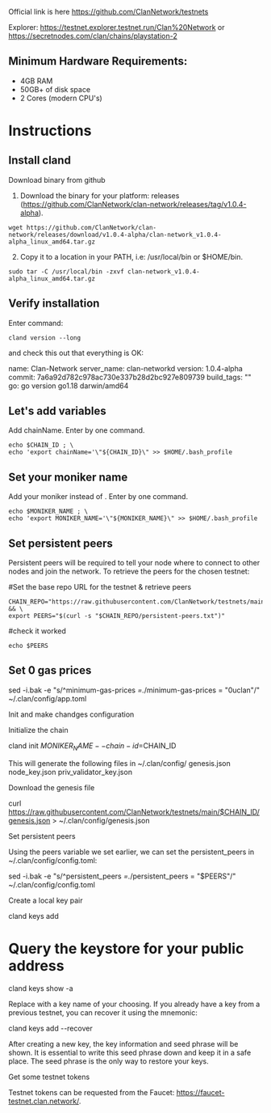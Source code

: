 Official link is here https://github.com/ClanNetwork/testnets

Explorer: https://testnet.explorer.testnet.run/Clan%20Network or https://secretnodes.com/clan/chains/playstation-2

## Minimum Hardware Requirements:

- 4GB RAM
- 50GB+ of disk space
- 2 Cores (modern CPU's)


# Instructions


## Install cland
Download binary from github

1. Download the binary for your platform: releases (https://github.com/ClanNetwork/clan-network/releases/tag/v1.0.4-alpha).

```
wget https://github.com/ClanNetwork/clan-network/releases/download/v1.0.4-alpha/clan-network_v1.0.4-alpha_linux_amd64.tar.gz
```

2. Copy it to a location in your PATH, i.e: /usr/local/bin or $HOME/bin.

```
sudo tar -C /usr/local/bin -zxvf clan-network_v1.0.4-alpha_linux_amd64.tar.gz
```

## Verify installation

Enter command: 
```
cland version --long
```
and check this out that everything is OK:

name: Clan-Network
server_name: clan-networkd
version: 1.0.4-alpha
commit: 7a6a92d782c978ac730e337b28d2bc927e809739
build_tags: ""
go: go version go1.18 darwin/amd64


## Let's add variables

Add chainName. Enter by one command.

``` CHAIN_ID=playstation-2 ; \
echo $CHAIN_ID ; \
echo 'export chainName='\"${CHAIN_ID}\" >> $HOME/.bash_profile
```

## Set your moniker name
Add your moniker instead of <moniker-name>. Enter by one command.

``` MONIKER_NAME=<moniker-name> ; \
echo $MONIKER_NAME ; \
echo 'export MONIKER_NAME='\"${MONIKER_NAME}\" >> $HOME/.bash_profile
```

## Set persistent peers

Persistent peers will be required to tell your node where to connect to other nodes and join the network. To retrieve the peers for the chosen testnet:

#Set the base repo URL for the testnet & retrieve peers
```
CHAIN_REPO="https://raw.githubusercontent.com/ClanNetwork/testnets/main/$CHAIN_ID" && \
export PEERS="$(curl -s "$CHAIN_REPO/persistent-peers.txt")"
```

#check it worked
```
echo $PEERS
```

## Set 0 gas prices

sed -i.bak -e "s/^minimum-gas-prices *=.*/minimum-gas-prices = \"0uclan\"/" ~/.clan/config/app.toml


Init and make chandges configuration


Initialize the chain

cland init $MONIKER_NAME --chain-id=$CHAIN_ID

This will generate the following files in ~/.clan/config/
genesis.json
node_key.json
priv_validator_key.json

Download the genesis file

curl https://raw.githubusercontent.com/ClanNetwork/testnets/main/$CHAIN_ID/genesis.json > ~/.clan/config/genesis.json

Set persistent peers

Using the peers variable we set earlier, we can set the persistent_peers in ~/.clan/config/config.toml:

sed -i.bak -e "s/^persistent_peers *=.*/persistent_peers = \"$PEERS\"/" ~/.clan/config/config.toml

Create a local key pair

cland keys add <key-name>

# Query the keystore for your public address
cland keys show <key-name> -a

Replace <key-name> with a key name of your choosing.
If you already have a key from a previous testnet, you can recover it using the mnemonic:

cland keys add <key-name> --recover

After creating a new key, the key information and seed phrase will be shown. It is essential to write this seed phrase down and keep it in a safe place. The seed phrase is the only way to restore your keys.


Get some testnet tokens

Testnet tokens can be requested from the Faucet: https://faucet-testnet.clan.network/.

